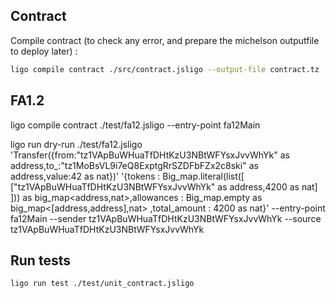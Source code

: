 
## Contract

Compile contract (to check any error, and prepare the michelson outputfile to deploy later) :

```bash
ligo compile contract ./src/contract.jsligo --output-file contract.tz
```

## FA1.2

ligo compile contract ./test/fa12.jsligo --entry-point fa12Main

ligo run dry-run ./test/fa12.jsligo 'Transfer({from:"tz1VApBuWHuaTfDHtKzU3NBtWFYsxJvvWhYk" as address,to_:"tz1MoBsVL9i7eQ8ExptgRrSZDFbFZx2c8ski" as address,value:42 as nat})' '{tokens : Big_map.literal(list([ ["tz1VApBuWHuaTfDHtKzU3NBtWFYsxJvvWhYk" as address,4200 as nat] ])) as big_map<address,nat>,allowances : Big_map.empty as big_map<[address,address],nat> ,total_amount : 4200 as nat}'  --entry-point fa12Main --sender tz1VApBuWHuaTfDHtKzU3NBtWFYsxJvvWhYk --source tz1VApBuWHuaTfDHtKzU3NBtWFYsxJvvWhYk

## Run tests 

```bash
ligo run test ./test/unit_contract.jsligo
```



